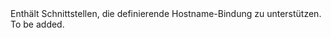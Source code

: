 <Namespace Name="Microsoft.Azure.Management.AppService.Fluent.HostNameBinding.Definition">
  <Docs>
    <summary>Enthält Schnittstellen, die definierende Hostname-Bindung zu unterstützen.</summary> 
    <remarks>To be added.</remarks>
  </Docs>
</Namespace>
